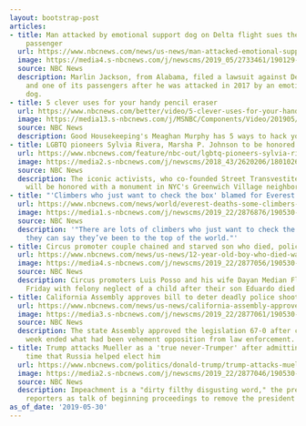 ```yaml
---
layout: bootstrap-post
articles:
- title: Man attacked by emotional support dog on Delta flight sues the airline and
    passenger
  url: https://www.nbcnews.com/news/us-news/man-attacked-emotional-support-dog-delta-flight-sues-airline-passenger-n1011881
  image: https://media4.s-nbcnews.com/j/newscms/2019_05/2733461/190129-delta-detroit-airport-ew-1243p_06f1f65b29123324164f4f503515cc4e.nbcnews-fp-1200-630.jpg
  source: NBC News
  description: Marlin Jackson, from Alabama, filed a lawsuit against Delta Air Lines
    and one of its passengers after he was attacked in 2017 by an emotional support
    dog.
- title: 5 clever uses for your handy pencil eraser
  url: https://www.nbcnews.com/better/video/5-clever-uses-for-your-handy-pencil-eraser-60561989570
  image: https://media13.s-nbcnews.com/j/MSNBC/Components/Video/201905/d_better_bw_MurphyPencilEraser_190530.nbcnews-fp-1200-630.jpg
  source: NBC News
  description: Good Housekeeping's Meaghan Murphy has 5 ways to hack your pencil eraser.
- title: LGBTQ pioneers Sylvia Rivera, Marsha P. Johnson to be honored
  url: https://www.nbcnews.com/feature/nbc-out/lgbtq-pioneers-sylvia-rivera-marsha-p-johnson-be-honored-n1011891
  image: https://media2.s-nbcnews.com/j/newscms/2018_43/2620206/1801026-sylvia-rivera-mn-1145_017d9701b9cdfb4082d90bcf9b03584f.nbcnews-fp-1200-630.jpg
  source: NBC News
  description: The iconic activists, who co-founded Street Transvestite Action Revolutionaries,
    will be honored with a monument in NYC's Greenwich Village neighborhood.
- title: "'Climbers who just want to check the box' blamed for Everest's deadly month"
  url: https://www.nbcnews.com/news/world/everest-deaths-some-climbers-are-unprepared-underestimate-mountain-n1011821
  image: https://media1.s-nbcnews.com/j/newscms/2019_22/2876876/190530-everest-crowding-mc-10253_d688ad35c8da0069e96d1d67bcd8c05a.nbcnews-fp-1200-630.JPG
  source: NBC News
  description: '"There are lots of climbers who just want to check the box so that
    they can say they’ve been to the top of the world."'
- title: Circus promoter couple chained and starved son who died, police say
  url: https://www.nbcnews.com/news/us-news/12-year-old-boy-who-died-was-chained-starved-circus-n1011851
  image: https://media4.s-nbcnews.com/j/newscms/2019_22/2877056/190530-eduardo-passo-ew-847a_0d7309842183cf1558991fd26ad423ae.nbcnews-fp-1200-630.jpg
  source: NBC News
  description: Circus promoters Luis Posso and his wife Dayan Median Flores were charged
    Friday with felony neglect of a child after their son Eduardo died in Indiana.
- title: California Assembly approves bill to deter deadly police shootings
  url: https://www.nbcnews.com/news/us-news/california-assembly-approves-bill-deter-deadly-police-shootings-n1011871
  image: https://media3.s-nbcnews.com/j/newscms/2019_22/2877061/190530-shirley-weber-al-0847_1200f70f4ff769f1b319a844ecbba84f.nbcnews-fp-1200-630.jpg
  source: NBC News
  description: The state Assembly approved the legislation 67-0 after changes last
    week ended what had been vehement opposition from law enforcement.
- title: Trump attacks Mueller as a 'true never-Trumper' after admitting for first
    time that Russia helped elect him
  url: https://www.nbcnews.com/politics/donald-trump/trump-attacks-mueller-true-never-trumper-after-admitting-first-time-n1011861
  image: https://media2.s-nbcnews.com/j/newscms/2019_22/2877046/190530-donald-trump-al-0843_c4c5091fd1ddd4fbe945b0bb206f28bd.nbcnews-fp-1200-630.jpg
  source: NBC News
  description: Impeachment is a "dirty filthy disgusting word," the president told
    reporters as talk of beginning proceedings to remove the president has grown louder.
as_of_date: '2019-05-30'
---
```


